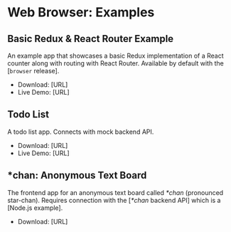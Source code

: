 # Web Browser: Examples
## Basic Redux & React Router Example
An example app that showcases a basic Redux implementation of a React counter along with routing with React Router. Available by default with the [`browser` release].

* Download: [URL]
* Live Demo: [URL]

## Todo List
A todo list app. Connects with mock backend API.

* Download: [URL]
* Live Demo: [URL]

## *chan: Anonymous Text Board
The frontend app for an anonymous text board called *\*chan* (pronounced star-chan). Requires connection with the [*\*chan* backend API] which is a [Node.js example].

* Download: [URL]